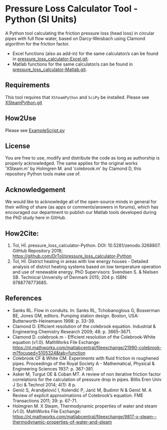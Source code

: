 # Pressure Loss Calculator Tool - Python (SI Units)
A Python tool calculating the friction pressure loss (head loss) in circular pipes with full flow water, based on Darcy-Weisbach using Clamond algorithm for the friction factor. 

- Excel functions (also as add-in) for the same calculator/s can be found in [pressure_loss_calculator-Excel.git](https://github.com/DrTol/pressure_loss_calculator-Excel.git).
- Matlab functions for the same calculator/s can be found in [pressure_loss_calculator-Matlab.git](https://github.com/DrTol/pressure_loss_calculator-Matlab).

## Requirements
This tool requires that `XSteamPython` and `SciPy` be installed. Please see [XSteamPython.git](https://github.com/raldridge11/XSteamPython)

## How2Use
Please see [ExampleScript.py](https://github.com/DrTol/pressure_loss_calculator-Python/blob/master/ExampleScript.py)

## License
You are free to use, modify and distribute the code as long as authorship is properly acknowledged. The same applies for the original works 'XSteam.m' by Holmgren M. and 'colebrook.m' by Clamond D, this repository Python tools make use of.

## Acknowledgement 
We would like to acknowledge all of the open-source minds in general for their willing of share (as apps or comments/answers in forums), which has encouraged our department to publish our Matlab tools developed during the PhD study here in GitHub.

## How2Cite:
1. Tol, Hİ. pressure_loss_calculator-Python. DOI: 10.5281/zenodo.3268807. GitHub Repository 2018; https://github.com/DrTol/pressure_loss_calculator-Python
2. Tol, Hİ. District heating in areas with low energy houses - Detailed analysis of district heating systems based on low temperature operation and use of renewable energy. PhD Supervisors: Svendsen S. & Nielsen SB. Technical University of Denmark 2015; 204 p. ISBN: 9788778773685.

## References
- Sanks RL. Flow in conduits. In: Sanks RL, Tchobanoglous G, Bosserman BE, Jones GM, editors. Pumping station design. Boston, USA: Butterworth-Heinemann 1998: p. 33-39.
- Clamond D. Efficient resolution of the colebrook equation. Industrial & Engineering Chemistry Research 2009; 48: p. 3665-3671.
- Clamond D. colebrook.m - Efficient resolution of the Colebrook-White equation (v1.0). MathWorks File Exchange: https://nl.mathworks.com/matlabcentral/fileexchange/21990-colebrook-m?focused=5105324&tab=function
- Colebrook CF & White CM. Experiments with fluid friction in roughened pipes. Proceedings of the Royal Society A - Mathematical, Physical & Engineering Sciences 1937: p. 367-381.
- Asker M, Turgut OE & Coban MT. A review of non iterative friction factor correlations for the calculation of pressure drop in pipes. Bitlis Eren Univ J Sci & Technol 2014; 4(1): 8 p. 
- Genić S, Arandjelović I, Kolendić P, Jarić M, Budimir N & Genić M. A Review of explicit approximations of Colebrook’s equation. FME Transactions 2011; 39: p. 67-71. 
- Holmgren M. X Steam, Thermodynamic properties of water and steam (v1.0). MathWorks File Exchange: https://nl.mathworks.com/matlabcentral/fileexchange/9817-x-steam--thermodynamic-properties-of-water-and-steam
